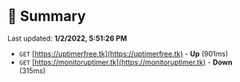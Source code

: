 # 📖 Summary
Last updated: **1/2/2022, 5:51:26 PM**

- `GET` [https://uptimerfree.tk](https://uptimerfree.tk) - **Up** (901ms)
- `GET` [https://monitoruptimer.tk](https://monitoruptimer.tk) - **Down** (315ms)
